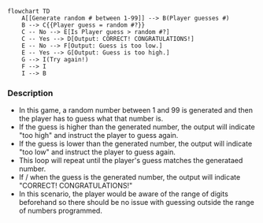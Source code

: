```mermaid
flowchart TD
    A[[Generate random # between 1-99]] --> B(Player guesses #)
    B --> C{{Player guess = random #?}}
    C -- No --> E[Is Player guess > random #?]
    C -- Yes --> D[Output: CORRECT! CONGRATULATIONS!]
    E -- No --> F[Output: Guess is too low.]
    E -- Yes --> G[Output: Guess is too high.]
    G --> I(Try again!)
    F --> I
    I --> B
```
### Description
* In this game, a random number between 1 and 99 is generated and then the player has to guess what that number is. 
* If the guess is higher than the generated number, the output will indicate "too high" and instruct the player to guess again.
* If the guess is lower than the generated number, the output will indicate "too low" and instruct the player to guess again.
* This loop will repeat until the player's guess matches the generataed number.
* If / when the guess is the generated number, the output will indicate "CORRECT! CONGRATULATIONS!"
* In this scenario, the player would be aware of the range of digits beforehand so there should be no issue with guessing outside the range of numbers programmed. 
